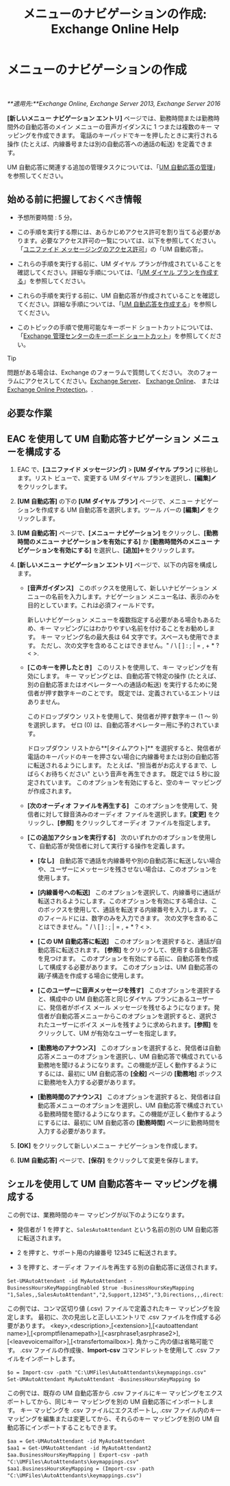 ﻿---
title: 'メニューのナビゲーションの作成: Exchange Online Help'
TOCTitle: メニューのナビゲーションの作成
ms:assetid: 3cfc9a01-0a61-4d15-9561-621568dc30d9
ms:mtpsurl: https://technet.microsoft.com/ja-jp/library/Aa997471(v=EXCHG.150)
ms:contentKeyID: 49896216
ms.date: 05/22/2018
mtps_version: v=EXCHG.150
f1_keywords:
- Microsoft.Exchange.Management.SnapIn.Esm.OrganizationConfiguration.UnifiedMessaging.AutoAttendantKeyMappingControl
ms.translationtype: HT
---

# メニューのナビゲーションの作成

 

_**適用先:**Exchange Online, Exchange Server 2013, Exchange Server 2016_

**\[新しいメニュー ナビゲーション エントリ\]** ページでは、勤務時間または勤務時間外の自動応答のメイン メニューの音声ガイダンスに 1 つまたは複数のキー マッピングを作成できます。 電話のキーパッドでキーを押したときに実行される操作 (たとえば、内線番号または別の自動応答への通話の転送) を定義できます。

UM 自動応答に関連する追加の管理タスクについては、「[UM 自動応答の管理](manage-a-um-auto-attendant-exchange-2013-help.md)」を参照してください。

## 始める前に把握しておくべき情報

  - 予想所要時間 : 5 分。

  - この手順を実行する際には、あらかじめアクセス許可を割り当てる必要があります。必要なアクセス許可の一覧については、以下を参照してください。「[ユニファイド メッセージングのアクセス許可](unified-messaging-permissions-exchange-2013-help.md)」の「UM 自動応答」。

  - これらの手順を実行する前に、UM ダイヤル プランが作成されていることを確認してください。詳細な手順については、「[UM ダイヤル プランを作成する](create-a-um-dial-plan-exchange-2013-help.md)」を参照してください。

  - これらの手順を実行する前に、UM 自動応答が作成されていることを確認してください。詳細な手順については、「[UM 自動応答を作成する](create-a-um-auto-attendant-exchange-2013-help.md)」を参照してください。

  - このトピックの手順で使用可能なキーボード ショートカットについては、「[Exchange 管理センターのキーボード ショートカット](keyboard-shortcuts-in-the-exchange-admin-center-exchange-online-protection-help.md)」を参照してください。


> [!TIP]
> 問題がある場合は、Exchange のフォーラムで質問してください。 次のフォーラムにアクセスしてください。<A href="https://go.microsoft.com/fwlink/p/?linkid=60612">Exchange Server</A>、 <A href="https://go.microsoft.com/fwlink/p/?linkid=267542">Exchange Online</A>、 または <A href="https://go.microsoft.com/fwlink/p/?linkid=285351">Exchange Online Protection</A>。.



## 必要な作業

## EAC を使用して UM 自動応答ナビゲーション メニューを構成する

1.  EAC で、**\[ユニファイド メッセージング\]** \> **\[UM ダイヤル プラン\]** に移動します。リスト ビューで、変更する UM ダイヤル プランを選択し、**\[編集\]**![編集アイコン](images/Bb124582.6f53ccb2-1f13-4c02-bea0-30690e6ea71d(EXCHG.150).gif "編集アイコン") をクリックします。

2.  **\[UM 自動応答\]** の下の **\[UM ダイヤル プラン\]** ページで、メニュー ナビゲーションを作成する UM 自動応答を選択します。ツール バーの **\[編集\]**![編集アイコン](images/Bb124582.6f53ccb2-1f13-4c02-bea0-30690e6ea71d(EXCHG.150).gif "編集アイコン") をクリックします。

3.  **\[UM 自動応答\]** ページで、**\[メニュー ナビゲーション\]** をクリックし、**\[勤務時間のメニュー ナビゲーションを有効にする\]** か **\[勤務時間外のメニュー ナビゲーションを有効にする\]** を選択し、**\[追加\]**![\[追加\] アイコン](images/JJ218640.c1e75329-d6d7-4073-a27d-498590bbb558(EXCHG.150).gif "[追加] アイコン")をクリックします。

4.  **\[新しいメニュー ナビゲーション エントリ\]** ページで、以下の内容を構成します。
    
      - **\[音声ガイダンス\]**   このボックスを使用して、新しいナビゲーション メニューの名前を入力します。ナビゲーション メニュー名は、表示のみを目的としています。これは必須フィールドです。
        
        新しいナビゲーション メニューを複数指定する必要がある場合もあるため、キー マッピングにはわかりやすい名前を付けることをお勧めします。 キー マッピング名の最大長は 64 文字です。スペースも使用できます。 ただし、次の文字を含めることはできません。" / \\ \[ \] : ; | = , + \* ? \< \>.
    
      - **\[このキーを押したとき\]**   このリストを使用して、キー マッピングを有効にします。 キー マッピングとは、自動応答で特定の操作 (たとえば、別の自動応答またはオペレーターへの通話の転送) を実行するために発信者が押す数字キーのことです。 既定では、定義されているエントリはありません。
        
        このドロップダウン リストを使用して、発信者が押す数字キー (1 ～ 9) を選択します。 ゼロ (0) は、自動応答オペレーター用に予約されています。
        
        ドロップダウン リストから**\[タイムアウト\]** を選択すると、発信者が電話のキーパッドのキーを押さない場合に内線番号または別の自動応答に転送されるようにします。 たとえば、"担当者がお応えするまで、しばらくお待ちください" という音声を再生できます。 既定では 5 秒に設定されています。 このオプションを有効にすると、空のキー マッピングが作成されます。
    
      - **\[次のオーディオ ファイルを再生する\]**   このオプションを使用して、発信者に対して録音済みのオーディオ ファイルを選択します。**\[変更\]** をクリックし、**\[参照\]** をクリックしてオーディオ ファイルを指定します。
    
      - **\[この追加アクションを実行する\]**   次のいずれかのオプションを使用して、自動応答が発信者に対して実行する操作を定義します。
        
          - **\[なし\]**   自動応答で通話を内線番号や別の自動応答に転送しない場合や、ユーザーにメッセージを残させない場合は、このオプションを使用します。
        
          - **\[内線番号への転送\]**   このオプションを選択して、内線番号に通話が転送されるようにします。このオプションを有効にする場合は、このボックスを使用して、通話を転送する内線番号を入力します。 このフィールドには、数字のみを入力できます。 次の文字を含めることはできません。" / \\ \[ \] : ; | = , + \* ? \< \>.
        
          - **\[この UM 自動応答に転送\]**   このオプションを選択すると、通話が自動応答に転送されます。 **\[参照\]** をクリックして、使用する自動応答を見つけます。 このオプションを有効にする前に、自動応答を作成して構成する必要があります。 このオプションは、UM 自動応答の親/子構造を作成する場合に使用します。
        
          - **\[このユーザーに音声メッセージを残す\]**   このオプションを選択すると、構成中の UM 自動応答と同じダイヤル プランにあるユーザーに、発信者がボイス メール メッセージを残せるようになります。発信者が自動応答メニューからこのオプションを選択すると、選択されたユーザーにボイス メールを残すように求められます。**\[参照\]** をクリックして、UM が有効なユーザーを指定します。
        
          - **\[勤務地のアナウンス\]**   このオプションを選択すると、発信者は自動応答メニューのオプションを選択し、UM 自動応答で構成されている勤務地を聞けるようになります。この機能が正しく動作するようにするには、最初に UM 自動応答の **\[全般\]** ページの **\[勤務地\]** ボックスに勤務地を入力する必要があります。
        
          - **\[勤務時間のアナウンス\]**   このオプションを選択すると、発信者は自動応答メニューのオプションを選択し、UM 自動応答で構成されている勤務時間を聞けるようになります。この機能が正しく動作するようにするには、最初に UM 自動応答の **\[勤務時間\]** ページに勤務時間を入力する必要があります。

5.  **\[OK\]** をクリックして新しいメニュー ナビゲーションを作成します。

6.  **\[UM 自動応答\]** ページで、**\[保存\]** をクリックして変更を保存します。

## シェルを使用して UM 自動応答キー マッピングを構成する

この例では、業務時間のキー マッピングが以下のようになります。

  - 発信者が 1 を押すと、`SalesAutoAttendant` という名前の別の UM 自動応答に転送されます。

  - 2 を押すと、サポート用の内線番号 12345 に転送されます。

  - 3 を押すと、オーディオ ファイルを再生する別の自動応答に送信されます。

<!-- end list -->

    Set-UMAutoAttendant -id MyAutoAttendant -BusinessHoursKeyMappingEnabled $true -BusinessHoursKeyMapping "1,Sales,,SalesAutoAttendant","2,Support,12345","3,Directions,,,directions.wav"

この例では、コンマ区切り値 (.csv) ファイルで定義されたキー マッピングを設定します。 最初に、次の見出しと正しいエントリで .csv ファイルを作成する必要があります。 \<key\>,\<description\>,\[\<extension\>\],\[\<autoattendant name\>\],\[\<promptfilenamepath\>\],\[\<asrphrase1;asrphrase2\>\],\[\<leavevoicemailfor\>\],\[\<transfertomailbox\>\]. 角かっこ内の値は省略可能です。 .csv ファイルの作成後、**Import-csv** コマンドレットを使用して .csv ファイルをインポートします。

    $o = Import-csv -path "C:\UMFiles\AutoAttendants\keymappings.csv"
    Set-UMAutoAttendant MyAutoAttendant -BusinessHoursKeyMapping $o

この例では、既存の UM 自動応答から .csv ファイルにキー マッピングをエクスポートしてから、同じキー マッピングを別の UM 自動応答にインポートします。 キー マッピングを .csv ファイルにエクスポートし, .csv ファイル内のキー マッピングを編集または変更してから、それらのキー マッピングを別の UM 自動応答にインポートすることもできます。

    $aa = Get-UMAutoAttendant -id MyAutoAttendant
    $aa1 = Get-UMAutoAttendant -id MyAutoAttendant2
    $aa.BusinessHoursKeyMapping | Export-csv -path "C:\UMFiles\AutoAttendants\keymappings.csv"
    $aa1.BusinessHoursKeyMapping = (Import-csv -path "C:\UMFiles\AutoAttendants\keymappings.csv")

